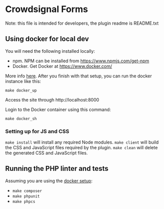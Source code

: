 # Crowdsignal Forms

Note: this file is intended for developers, the plugin readme
is README.txt

## Using docker for local dev

You will need the following installed locally:
* npm. NPM can be installed from https://www.npmjs.com/get-npm
* Docker. Get Docker at https://www.docker.com/

More info [here](docker/README.md). After you finish with that setup, you 
can run the docker instance like this:

```
make docker_up
```

Access the site through http://localhost:8000

Login to the Docker container using this command:
```
make docker_sh
```

### Setting up for JS and CSS

`make install` will install any required Node modules.
`make client` will build the CSS and JavaScript files required by the plugin.
`make clean` will delete the generated CSS and JavaScript files.

## Running the PHP linter and tests

Assuming you are using the [docker setup](docker/README.md):

* `make composer`
* `make phpunit`
* `make phpcs`
